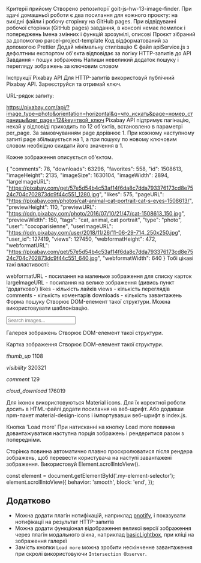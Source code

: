 Критерії прийому Створено репозиторії goit-js-hw-13-image-finder. При здачі домашньої роботи є два
посилання для кожного проєкту: на вихідні файли і робочу сторінку на GitHub pages. При відвідуванні
робочої сторінки (GitHub pages) завдання, в консолі немає помилок і попереджень Імена змінних і
функцій зрозумілі, описові Проєкт зібраний за допомогою parcel-project-template Код відформатований
за допомогою Prettier Додай мінімальну стилізацію Є файл apiService.js з дефолтним експортом об'єкта
відповідає за логіку HTTP-запитів до API Завдання - пошук зображень Напиши невеликий додаток пошуку
і перегляду зображень за ключовим словом

Інструкції Pixabay API Для HTTP-запитів використовуй публічний Pixabay API. Зареєструйся та отримай
ключ.

URL-рядок запиту:

https://pixabay.com/api/?image_type=photo&orientation=horizontal&q=что_искать&page=номер_страницы&per_page=12&key=твой_ключ
Pixabay API підтримує пагінацію, нехай у відповіді приходить по 12 об'єктів, встановлено в параметрі
per_page. За замовчуванням page дорівнює 1. При кожному наступному запиті page збільшується на 1, а
при пошуку по новому ключовим словом необхідно скидати його значення в 1.

Кожне зображення описується об'єктом.

{ "comments": 78, "downloads": 63296, "favorites": 558, "id": 1508613, "imageHeight": 2135,
"imageSize": 1630104, "imageWidth": 2894, "largeImageURL":
"https://pixabay.com/get/57e5d54b4c53af14f6da8c7dda793376173cd8e7524c704c702873dc9f44c551_1280.jpg",
"likes": 575, "pageURL": "https://pixabay.com/photos/cat-animal-cat-portrait-cat-s-eyes-1508613/",
"previewHeight": 110, "previewURL":
"https://cdn.pixabay.com/photo/2016/07/10/21/47/cat-1508613_150.jpg", "previewWidth": 150, "tags":
"cat, animal, cat portrait", "type": "photo", "user": "cocoparisienne", "userImageURL":
"https://cdn.pixabay.com/user/2018/11/26/11-06-29-714_250x250.jpg", "user_id": 127419, "views":
127450, "webformatHeight": 472, "webformatURL":
"https://pixabay.com/get/57e5d54b4c53af14f6da8c7dda793376173cd8e7524c704c702873dc9f44c551_640.jpg",
"webformatWidth": 640 } Тобі цікаві такі властивості:

webformatURL - посилання на маленьке зображення для списку карток largeImageURL - посилання на
велике зображення (дивись пункт 'додатково') likes - кількість лайків views - кількість переглядів
comments - кількість коментарів downloads - кількість завантажень Форма пошуку Створює DOM-елемент
такої структури. Можна використовувати шаблонізацію.

<form class="search-form" id="search-form">
  <input
    type="text"
    name="query"
    autocomplete="off"
    placeholder="Search images..."
  />
</form>
Галерея зображень
Створює DOM-елемент такої структури.

<ul class="gallery">
  <!-- Список <li> з картками зображень -->
</ul>
Картка зображення
Створює DOM-елемент такої структури.

<div class="photo-card">
  <img src="" alt="" />

  <div class="stats">
    <p class="stats-item">
      <i class="material-icons">thumb_up</i>
      1108
    </p>
    <p class="stats-item">
      <i class="material-icons">visibility</i>
      320321
    </p>
    <p class="stats-item">
      <i class="material-icons">comment</i>
      129
    </p>
    <p class="stats-item">
      <i class="material-icons">cloud_download</i>
      176019
    </p>
  </div>
</div>
Для іконок використовуються Material icons. Для їх коректної роботи досить в HTML-файлі додати посилання на веб-шрифт.

<link
  href="https://fonts.googleapis.com/icon?family=Material+Icons"
  rel="stylesheet"
/>
Або додавши npm-пакет material-design-icons і імпортувавши веб-шрифт в index.js.

Кнопка 'Load more' При натисканні на кнопку Load more повинна довантажуватися наступна порція
зображень і рендеритися разом з попередніми.

Сторінка повинна автоматично плавно проскролюватися після рендера зображень, щоб перевести
користувача на наступі завантажені зображення. Використовуй Element.scrollIntoView().

const element = document.getElementById('.my-element-selector'); element.scrollIntoView({ behavior:
'smooth', block: 'end', });

## Додатково

- Можна додати плагін нотифікацій, наприклад [pnotify](https://github.com/sciactive/pnotify), і
  показувати нотифікації на результат HTTP-запитів
- Можна додати функціонал відображення великої версії зображення через плагін модального вікна,
  наприклад [basicLightbox](https://basiclightbox.electerious.com/), при кліці на зображення галереї
- Замість кнопки `Load more` можна зробити нескінченне завантаження при скролі використовуючи
  `Intersection Observer`.
